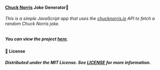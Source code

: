 #### [Chuck Norris](https://youtu.be/E6UTz_Doic8 "Click me!🤠") Joke Generator🤠

###### This is a simple JavaScript app that uses the [chucknorris.io](https://api.chucknorris.io "Click me!🤠") API to fetch a random Chuck Norris joke.

##### You can view the project [here](https://isbendiyarovanezrin.github.io/ChuckNorrisJokes "Click me!🤠").

#### 📝 License

##### Distributed under the MIT License. See [LICENSE](https://github.com/isbendiyarovanezrin/ChuckNorrisJokes/blob/master/LICENSE "Click me!🧐") for more information.
